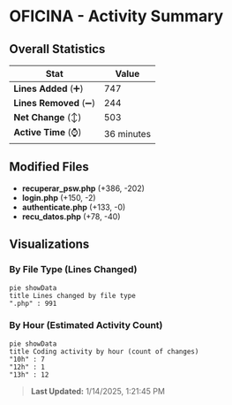 # OFICINA - Activity Summary 

## Overall Statistics

| Stat                   | Value                                                             |
| ---------------------- | ----------------------------------------------------------------- |
| **Lines Added** (➕)   | 747                                          |
| **Lines Removed** (➖) | 244                                        |
| **Net Change** (↕)    | 503                |
| **Active Time** (⌚)   | 36 minutes |


## Modified Files
- **recuperar_psw.php** (+386, -202)
- **login.php** (+150, -2)
- **authenticate.php** (+133, -0)
- **recu_datos.php** (+78, -40)

## Visualizations

### By File Type (Lines Changed)

```mermaid
pie showData
title Lines changed by file type
".php" : 991
```

### By Hour (Estimated Activity Count)

```mermaid
pie showData
title Coding activity by hour (count of changes)
"10h" : 7
"12h" : 1
"13h" : 12
```


> **Last Updated:** 1/14/2025, 1:21:45 PM